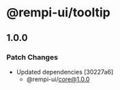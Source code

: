 # @rempi-ui/tooltip

## 1.0.0

### Patch Changes

- Updated dependencies [30227a6]
  - @rempi-ui/core@1.0.0
